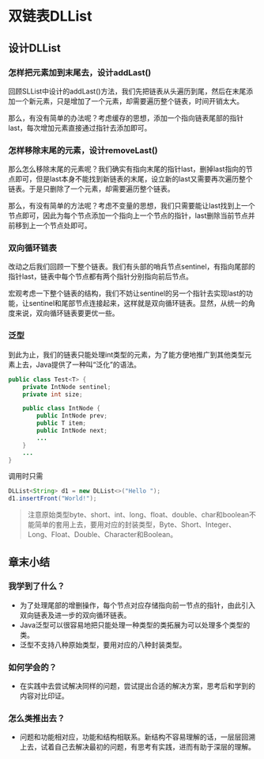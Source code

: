 # 双链表DLList

## 设计DLList

### 怎样把元素加到末尾去，设计addLast()

回顾SLList中设计的addLast()方法，我们先把链表从头遍历到尾，然后在末尾添加一个新元素，只是增加了一个元素，却需要遍历整个链表，时间开销太大。

那么，有没有简单的办法呢？考虑缓存的思想，添加一个指向链表尾部的指针last，每次增加元素直接通过指针去添加即可。

### 怎样移除末尾的元素，设计removeLast()

那么怎么移除末尾的元素呢？我们确实有指向末尾的指针last，删掉last指向的节点即可，但是last本身不能找到新链表的末尾，设立新的last又需要再次遍历整个链表。于是只删除了一个元素，却需要遍历整个链表。

那么，有没有简单的方法呢？考虑不变量的思想，我们只需要能让last找到上一个节点即可，因此为每个节点添加一个指向上一个节点的指针，last删除当前节点并前移到上一个节点处即可。

### 双向循环链表

改动之后我们回顾一下整个链表。我们有头部的哨兵节点sentinel，有指向尾部的指针last，链表中每个节点都有两个指针分别指向前后节点。

宏观考虑一下整个链表的结构，我们不妨让sentinel的另一个指针去实现last的功能，让sentinel和尾部节点连接起来，这样就是双向循环链表。显然，从统一的角度来说，双向循环链表要更优一些。

### 泛型

到此为止，我们的链表只能处理int类型的元素，为了能方便地推广到其他类型元素上去，Java提供了一种叫“泛化”的语法。

```java
public class Test<T> {
    private IntNode sentinel;
    private int size;

    public class IntNode {
        public IntNode prev;
        public T item;
        public IntNode next;
        ...
    }
    ...
}
```

调用时只需

```java
DLList<String> d1 = new DLList<>("Hello ");
d1.insertFront("World!");
```

> 注意原始类型byte、short、int、long、float、double、char和boolean不能简单的套用上去，要用对应的封装类型，Byte、Short、Integer、Long、Float、Double、Character和Boolean。

## 章末小结

### 我学到了什么？

- 为了处理尾部的增删操作，每个节点对应存储指向前一节点的指针，由此引入双向链表及进一步的双向循环链表。
- Java泛型可以很容易地把只能处理一种类型的类拓展为可以处理多个类型的类。
- 泛型不支持八种原始类型，要用对应的八种封装类型。

### 如何学会的？

- 在实践中去尝试解决同样的问题，尝试提出合适的解决方案，思考后和学到的内容对比印证。

### 怎么类推出去？

- 问题和功能相对应，功能和结构相联系。新结构不容易理解的话，一层层回溯上去，试着自己去解决最初的问题，有思考有实践，进而有助于深层的理解。
